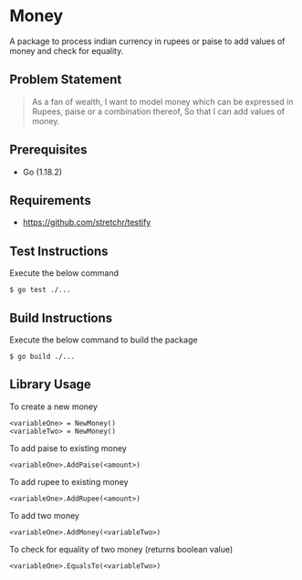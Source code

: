 # Money

A package to process indian currency in rupees or paise to add values of money and check for equality.

## Problem Statement

> As a fan of wealth,
> I want to model money which can be expressed in Rupees, paise or a combination thereof,
> So that I can add values of money.

## Prerequisites

- Go (1.18.2)

## Requirements

- https://github.com/stretchr/testify

## Test Instructions

Execute the below command 

    $ go test ./...

## Build Instructions

Execute the below command to build the package

    $ go build ./...

## Library Usage

To create a new money

    <variableOne> = NewMoney()
    <variableTwo> = NewMoney()

To add paise to existing money

    <variableOne>.AddPaise(<amount>)

To add rupee to existing money

    <variableOne>.AddRupee(<amount>)

To add two money

    <variableOne>.AddMoney(<variableTwo>)

To check for equality of two money (returns boolean value)

    <variableOne>.EqualsTo(<variableTwo>)